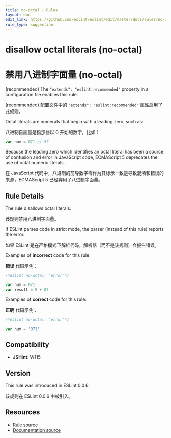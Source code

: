 ```yaml
---
title: no-octal - Rules
layout: doc
edit_link: https://github.com/eslint/eslint/edit/master/docs/rules/no-octal.md
rule_type: suggestion
---
```


<!-- Note: No pull requests accepted for this file. See README.md in the root directory for details. -->

# disallow octal literals (no-octal)

# 禁用八进制字面量 (no-octal)

(recommended) The `"extends": "eslint:recommended"` property in a configuration file enables this rule.

(recommended) 配置文件中的 `"extends": "eslint:recommended"` 属性启用了此规则。

Octal literals are numerals that begin with a leading zero, such as:

八进制自面量是指那些以 0 开始的数字，比如：

```js
var num = 071 // 57
```

Because the leading zero which identifies an octal literal has been a source of confusion and error in JavaScript code, ECMAScript 5 deprecates the use of octal numeric literals.

在 JavaScript 代码中，八进制的前导数字零作为其标示一致是导致混淆和错误的来源，ECMAScript 5 已经弃用了八进制字面量。

## Rule Details

The rule disallows octal literals.

该规则禁用八进制字面量。

If ESLint parses code in strict mode, the parser (instead of this rule) reports the error.

如果 ESLint 是在严格模式下解析代码，解析器（而不是该规则）会报告错误。

Examples of **incorrect** code for this rule:

**错误** 代码示例：

```js
/*eslint no-octal: "error"*/

var num = 071
var result = 5 + 07
```

Examples of **correct** code for this rule:

**正确** 代码示例：

```js
/*eslint no-octal: "error"*/

var num = '071'
```

## Compatibility

- **JSHint**: W115

## Version

This rule was introduced in ESLint 0.0.6.

该规则在 ESLint 0.0.6 中被引入。

## Resources

- [Rule source](https://github.com/eslint/eslint/tree/master/lib/rules/no-octal.js)
- [Documentation source](https://github.com/eslint/eslint/tree/master/docs/rules/no-octal.md)
